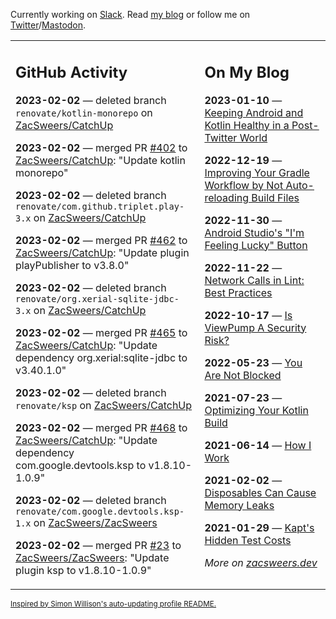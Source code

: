 Currently working on [Slack](https://slack.com/). Read [my blog](https://zacsweers.dev/) or follow me on [Twitter](https://twitter.com/ZacSweers)/[Mastodon](https://hachyderm.io/@ZacSweers).

<table><tr><td valign="top" width="60%">

## GitHub Activity
<!-- githubActivity starts -->
**2023-02-02** — deleted branch `renovate/kotlin-monorepo` on [ZacSweers/CatchUp](https://github.com/ZacSweers/CatchUp)

**2023-02-02** — merged PR [#402](https://github.com/ZacSweers/CatchUp/pull/402) to [ZacSweers/CatchUp](https://github.com/ZacSweers/CatchUp): "Update kotlin monorepo"

**2023-02-02** — deleted branch `renovate/com.github.triplet.play-3.x` on [ZacSweers/CatchUp](https://github.com/ZacSweers/CatchUp)

**2023-02-02** — merged PR [#462](https://github.com/ZacSweers/CatchUp/pull/462) to [ZacSweers/CatchUp](https://github.com/ZacSweers/CatchUp): "Update plugin playPublisher to v3.8.0"

**2023-02-02** — deleted branch `renovate/org.xerial-sqlite-jdbc-3.x` on [ZacSweers/CatchUp](https://github.com/ZacSweers/CatchUp)

**2023-02-02** — merged PR [#465](https://github.com/ZacSweers/CatchUp/pull/465) to [ZacSweers/CatchUp](https://github.com/ZacSweers/CatchUp): "Update dependency org.xerial:sqlite-jdbc to v3.40.1.0"

**2023-02-02** — deleted branch `renovate/ksp` on [ZacSweers/CatchUp](https://github.com/ZacSweers/CatchUp)

**2023-02-02** — merged PR [#468](https://github.com/ZacSweers/CatchUp/pull/468) to [ZacSweers/CatchUp](https://github.com/ZacSweers/CatchUp): "Update dependency com.google.devtools.ksp to v1.8.10-1.0.9"

**2023-02-02** — deleted branch `renovate/com.google.devtools.ksp-1.x` on [ZacSweers/ZacSweers](https://github.com/ZacSweers/ZacSweers)

**2023-02-02** — merged PR [#23](https://github.com/ZacSweers/ZacSweers/pull/23) to [ZacSweers/ZacSweers](https://github.com/ZacSweers/ZacSweers): "Update plugin ksp to v1.8.10-1.0.9"
<!-- githubActivity ends -->
</td><td valign="top" width="40%">

## On My Blog
<!-- blog starts -->
**2023-01-10** — [Keeping Android and Kotlin Healthy in a Post-Twitter World](https://www.zacsweers.dev/keeping-android-healthy/)

**2022-12-19** — [Improving Your Gradle Workflow by Not Auto-reloading Build Files](https://www.zacsweers.dev/improving-your-workflow-by-not-auto-reloading-build-files/)

**2022-11-30** — [Android Studio's "I'm Feeling Lucky" Button](https://www.zacsweers.dev/android-studios-im-feeling-lucky-button/)

**2022-11-22** — [Network Calls in Lint: Best Practices](https://www.zacsweers.dev/network-calls-in-lint-best-practices/)

**2022-10-17** — [Is ViewPump A Security Risk?](https://www.zacsweers.dev/is-viewpump-a-security-risk/)

**2022-05-23** — [You Are Not Blocked](https://www.zacsweers.dev/you-are-not-blocked/)

**2021-07-23** — [Optimizing Your Kotlin Build](https://www.zacsweers.dev/optimizing-your-kotlin-build/)

**2021-06-14** — [How I Work](https://www.zacsweers.dev/how-i-work/)

**2021-02-02** — [Disposables Can Cause Memory Leaks](https://www.zacsweers.dev/disposables-can-cause-memory-leaks/)

**2021-01-29** — [Kapt's Hidden Test Costs](https://www.zacsweers.dev/kapts-hidden-test-costs/)
<!-- blog ends -->
_More on [zacsweers.dev](https://zacsweers.dev/)_
</td></tr></table>

<sub><a href="https://simonwillison.net/2020/Jul/10/self-updating-profile-readme/">Inspired by Simon Willison's auto-updating profile README.</a></sub>